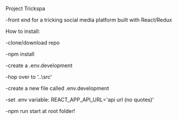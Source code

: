 Project Trickspa

-front end for a tricking social media platform built with React/Redux

How to install:

-clone/download repo

-npm install

-create a .env.development

-hop over to '..\src'

-create a new file called .env.development

-set .env variable:
REACT_APP_API_URL='api url (no quotes)'

-npm run start at root folder!
